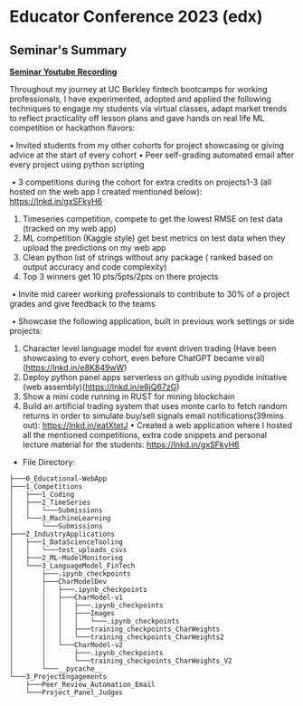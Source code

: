 # Educator Conference 2023 (edx)
## Seminar's Summary

**[Seminar Youtube Recording](https://www.youtube.com/watch?v=arqbVD9f5og)**

Throughout my journey at UC Berkley fintech bootcamps for working professionals, I have experimented, adopted and applied the following techniques to engage my students via virtual classes, adapt market trends to reflect practicality off lesson plans and gave hands on real life ML competition or hackathon flavors:​

• Invited students from my other cohorts for project showcasing or giving advice at the start of every cohort​
• Peer self-grading automated email after every project using python scripting​

​
• 3 competitions during the cohort for extra credits on projects1-3 (all hosted on the web app I created mentioned below):​
https://lnkd.in/gxSFkyH6​
1. Timeseries competition, compete to get the lowest RMSE on test data (tracked on my web app)​
2. ML competition (Kaggle style) get best metrics on test data when they upload the predictions on my web app​
3. Clean python list of strings without any package ( ranked based on output accuracy and code complexity)​
4. Top 3 winners get 10 pts/5pts/2pts on there projects​

​
• Invite mid career working professionals to contribute to 30% of a project grades and give feedback to the teams​

​
• Showcase the following application, built in previous work settings or side projects:​
1. Character level language model for event driven trading (Have been showcasing to every cohort, even before ChatGPT became viral) (https://lnkd.in/e8K849wW)​
2. Deploy python panel apps serverless on github using pyodide initiative (web assembly)(https://lnkd.in/e6jQ67zG)​
3. Show a mini code running in RUST for mining blockchain​
4. Build an artificial trading system that uses monte carlo to fetch random returns in order to simulate buy/sell signals email notifications(39mins out):​
https://lnkd.in/eatXtetJ​
• Created a web application where I hosted all the mentioned competitions, extra code snippets and personal lecture material for the students:​
https://lnkd.in/gxSFkyH6

* File Directory:
```
├───0_Educational-WebApp
├───1_Competitions
│   ├───1_Coding
│   ├───2_TimeSeries
│   │   └───Submissions
│   └───3_MachineLearning
│       └───Submissions
├───2_IndustryApplications
│   ├───1_DataScienceTooling
│   │   └───test_uploads_csvs
│   ├───2_ML-ModelMonitoring
│   └───3_LanguageModel_FinTech
│       ├───.ipynb_checkpoints
│       ├───CharModelDev
│       │   ├───.ipynb_checkpoints
│       │   ├───CharModel-v1
│       │   │   ├───.ipynb_checkpoints
│       │   │   ├───Images
│       │   │   │   └───.ipynb_checkpoints
│       │   │   ├───training_checkpoints_CharWeights
│       │   │   └───training_checkpoints_CharWeights2
│       │   └───CharModel-v2
│       │       ├───.ipynb_checkpoints
│       │       └───training_checkpoints_CharWeights_V2
│       └───__pycache__
└───3_ProjectEngagements
    ├───Peer_Review_Automation_Email
    └───Project_Panel_Judges
```
